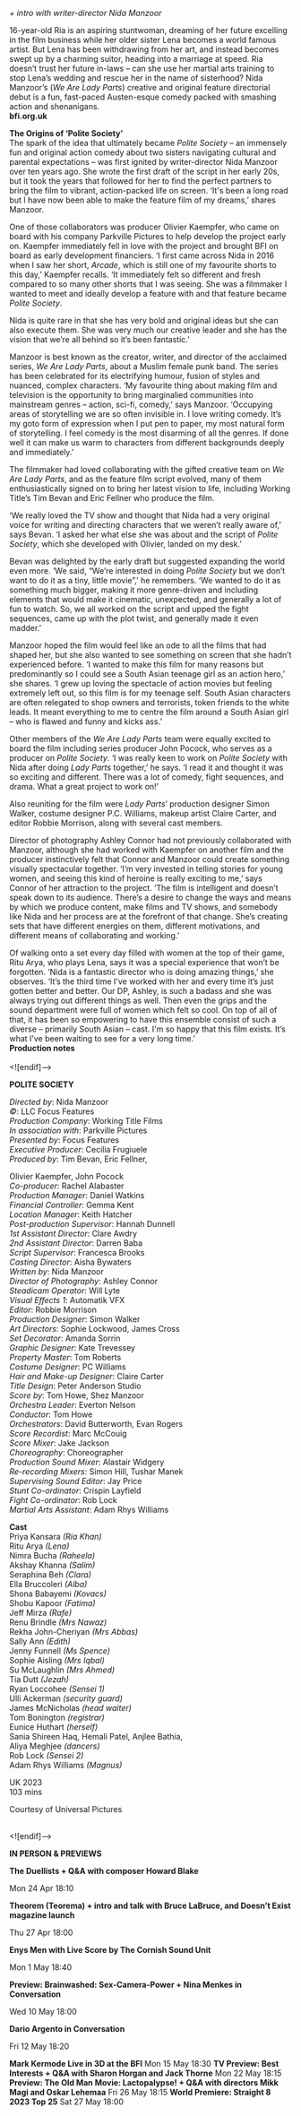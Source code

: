 

_+ intro with writer-director Nida Manzoor_

16-year-old Ria is an aspiring stuntwoman, dreaming of her future excelling in the film business while her older sister Lena becomes a world famous artist. But Lena has been withdrawing from her art, and instead becomes swept up by a charming suitor, heading into a marriage at speed. Ria doesn’t trust her future in-laws – can she use her martial arts training to stop Lena’s wedding and rescue her in the name of sisterhood? Nida Manzoor’s (_We Are Lady Parts_) creative and original feature directorial debut is a fun, fast-paced Austen-esque comedy packed with smashing action and shenanigans.  
**bfi.org.uk**  

**The Origins of ‘Polite Society’**  
The spark of the idea that ultimately became _Polite Society_ – an immensely fun and original action comedy about two sisters navigating cultural and parental expectations – was first ignited by writer-director Nida Manzoor over ten years ago. She wrote the first draft of the script in her early 20s, but it took the years that followed for her to find the perfect partners to bring the film to vibrant, action-packed life on screen. ‘It's been a long road but I have now been able to make the feature film of my dreams,’ shares Manzoor.

One of those collaborators was producer Olivier Kaempfer, who came on board with his company Parkville Pictures to help develop the project early on. Kaempfer immediately fell in love with the project and brought BFI on board as early development financiers. ‘I first came across Nida in 2016 when I saw her short, _Arcade_, which is still one of my favourite shorts to this day,’ Kaempfer recalls. ‘It immediately felt so different and fresh compared to so many other shorts that I was seeing. She was a filmmaker I wanted to meet and ideally develop a feature with and that feature became _Polite Society_.

Nida is quite rare in that she has very bold and original ideas but she can also execute them. She was very much our creative leader and she has the vision that we’re all behind so it’s been fantastic.’

Manzoor is best known as the creator, writer, and director of the acclaimed series, _We Are Lady Parts_, about a Muslim female punk band. The series has been celebrated for its electrifying humour, fusion of styles and nuanced, complex characters. ‘My favourite thing about making film and television is the opportunity to bring marginalied communities into mainstream genres – action, sci-fi, comedy,’ says Manzoor. ‘Occupying areas of storytelling we are so often invisible in. I love writing comedy. It’s my goto form of expression when I put pen to paper, my most natural form of storytelling. I feel comedy is the most disarming of all the genres. If done well it can make us warm to characters from different backgrounds deeply and immediately.’

The filmmaker had loved collaborating with the gifted creative team on _We Are Lady Parts_, and as the feature film script evolved, many of them enthusiastically signed on to bring her latest vision to life, including Working Title’s Tim Bevan and Eric Fellner who produce the film.

‘We really loved the TV show and thought that Nida had a very original voice for writing and directing characters that we weren’t really aware of,’ says Bevan. ‘I asked her what else she was about and the script of _Polite Society_, which she developed with Olivier, landed on my desk.’

Bevan was delighted by the early draft but suggested expanding the world even more. ‘We said, “We’re interested in doing _Polite Society_ but we don’t want to do it as a tiny, little movie”,’ he remembers. ‘We wanted to do it as something much bigger, making it more genre-driven and including elements that would make it cinematic, unexpected, and generally a lot of fun to watch. So, we all worked on the script and upped the fight sequences, came up with the plot twist, and generally made it even madder.’

Manzoor hoped the film would feel like an ode to all the films that had shaped her, but she also wanted to see something on screen that she hadn’t experienced before. ‘I wanted to make this film for many reasons but predominantly so I could see a South Asian teenage girl as an action hero,’ she shares. ‘I grew up loving the spectacle of action movies but feeling extremely left out, so this film is for my teenage self. South Asian characters are often relegated to shop owners and terrorists, token friends to the white leads. It meant everything to me to centre the film around a South Asian girl – who is flawed and funny and kicks ass.’

Other members of the _We Are Lady Parts_ team were equally excited to board the film including series producer John Pocock, who serves as a producer on _Polite Society_. ‘I was really keen to work on _Polite Society_ with Nida after doing _Lady Parts_ together,’ he says. ‘I read it and thought it was so exciting and different. There was a lot of comedy, fight sequences, and drama. What a great project to work on!’

Also reuniting for the film were _Lady Parts_’ production designer Simon Walker, costume designer P.C. Williams, makeup artist Claire Carter, and editor Robbie Morrison, along with several cast members.

Director of photography Ashley Connor had not previously collaborated with Manzoor, although she had worked with Kaempfer on another film and the producer instinctively felt that Connor and Manzoor could create something visually spectacular together. ‘I’m very invested in telling stories for young women, and seeing this kind of heroine is really exciting to me,’ says Connor of her attraction to the project. ‘The film is intelligent and doesn’t speak down to its audience. There’s a desire to change the ways and means by which we produce content, make films and TV shows, and somebody like Nida and her process are at the forefront of that change. She’s creating sets that have different energies on them, different motivations, and different means of collaborating and working.’

Of walking onto a set every day filled with women at the top of their game, Ritu Arya, who plays Lena, says it was a special experience that won’t be forgotten. ‘Nida is a fantastic director who is doing amazing things,’ she observes. ‘It’s the third time I've worked with her and every time it’s just gotten better and better. Our DP, Ashley, is such a badass and she was always trying out different things as well. Then even the grips and the sound department were full of women which felt so cool. On top of all of that, it has been so empowering to have this ensemble consist of such a diverse – primarily South Asian – cast. I'm so happy that this film exists. It’s what I’ve been waiting to see for a very long time.’  
**Production notes**  
<br>
<![endif]-->

**POLITE SOCIETY**

_Directed by_: Nida Manzoor  
_©_: LLC Focus Features  
_Production Company_: Working Title Films  
_In association with_: Parkville Pictures  
_Presented by_: Focus Features  
_Executive Producer_: Cecilia Frugiuele  
_Produced by_: Tim Bevan, Eric Fellner,

Olivier Kaempfer, John Pocock  
_Co-producer_: Rachel Alabaster  
_Production Manager_: Daniel Watkins  
_Financial Controller_: Gemma Kent  
_Location Manager_: Keith Hatcher  
_Post-production Supervisor_: Hannah Dunnell  
_1st Assistant Director_: Clare Awdry  
_2nd Assistant Director_: Darren Baba  
_Script Supervisor_: Francesca Brooks  
_Casting Director_: Aisha Bywaters  
_Written by_: Nida Manzoor  
_Director of Photography_: Ashley Connor  
_Steadicam Operator_: Will Lyte  
_Visual Effects 1_: Automatik VFX  
_Editor_: Robbie Morrison  
_Production Designer_: Simon Walker  
_Art Directors_: Sophie Lockwood, James Cross  
_Set Decorator_: Amanda Sorrin  
_Graphic Designer_: Kate Trevessey  
_Property Master_: Tom Roberts  
_Costume Designer_: PC Williams  
_Hair and Make-up Designer_: Claire Carter  
_Title Design_: Peter Anderson Studio  
_Score by_: Tom Howe, Shez Manzoor  
_Orchestra Leader_: Everton Nelson  
_Conductor_: Tom Howe  
_Orchestrators_: David Butterworth, Evan Rogers  
_Score Recordist_: Marc McCouig  
_Score Mixer_: Jake Jackson  
_Choreography_: Choreographer  
_Production Sound Mixer_: Alastair Widgery  
_Re-recording Mixers_: Simon Hill, Tushar Manek  
_Supervising Sound Editor_: Jay Price  
_Stunt Co-ordinator_: Crispin Layfield  
_Fight Co-ordinator_: Rob Lock  
_Martial Arts Assistant_: Adam Rhys Williams  

**Cast**  
Priya Kansara _(Ria Khan)_  
Ritu Arya _(Lena)_  
Nimra Bucha _(Raheela)_  
Akshay Khanna _(Salim)_  
Seraphina Beh _(Clara)_  
Ella Bruccoleri _(Alba)_  
Shona Babayemi _(Kovacs)_  
Shobu Kapoor _(Fatima)_  
Jeff Mirza _(Rafe)_  
Renu Brindle _(Mrs Nawaz)_  
Rekha John-Cheriyan _(Mrs Abbas)_  
Sally Ann _(Edith)_  
Jenny Funnell _(Ms Spence)_  
Sophie Aisling _(Mrs Iqbal)_  
Su McLaughlin _(Mrs Ahmed)_  
Tia Dutt _(Jezah)_  
Ryan Loccohee _(Sensei 1)_  
Ulli Ackerman _(security guard)_  
James McNicholas _(head waiter)_  
Tom Bonington _(registrar)_  
Eunice Huthart _(herself)_  
Sania Shireen Haq, Hemali Patel, Anjlee Bathia,  
Aliya Meghjee _(dancers)_  
Rob Lock _(Sensei 2)_  
Adam Rhys Williams _(Magnus)_  

UK 2023  
103 mins  

Courtesy of Universal Pictures  
<br>

<![endif]-->

**IN PERSON & PREVIEWS**

**The Duellists + Q&A with composer Howard Blake**

Mon 24 Apr 18:10

**Theorem (Teorema) + intro and talk with Bruce LaBruce, and Doesn’t Exist magazine launch**

Thu 27 Apr 18:00

**Enys Men with Live Score by The Cornish Sound Unit**

Mon 1 May 18:40

**Preview: Brainwashed: Sex-Camera-Power + Nina Menkes in Conversation**

Wed 10 May 18:00

**Dario Argento in Conversation**

Fri 12 May 18:20

**Mark Kermode Live in 3D at the BFI**
Mon 15 May 18:30
**TV Preview: Best Interests + Q&A with Sharon Horgan and Jack Thorne**
Mon 22 May 18:15
**Preview: The Old Man Movie: Lactopalypse! + Q&A with directors Mikk Magi and Oskar Lehemaa**
Fri 26 May 18:15
**World Premiere: Straight 8 2023 Top 25**
Sat 27 May 18:00
<!--stackedit_data:
eyJoaXN0b3J5IjpbMTUyODk0ODQwOF19
-->